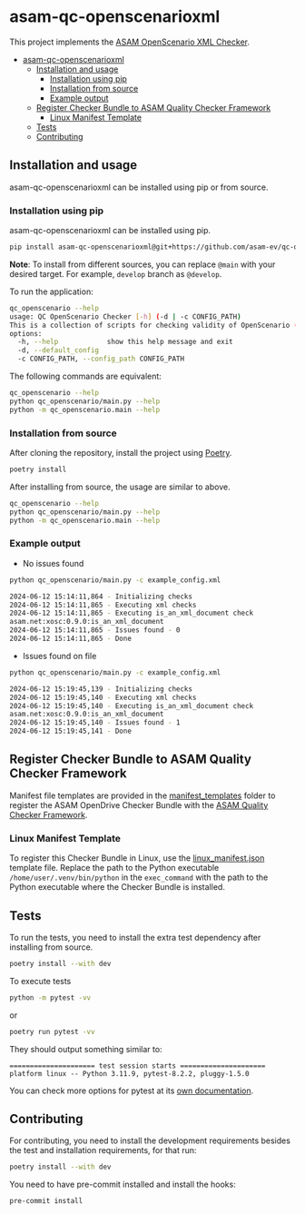 # asam-qc-openscenarioxml

This project implements the [ASAM OpenScenario XML Checker](checker_bundle_doc.md).

- [asam-qc-openscenarioxml](#asam-qc-openscenarioxml)
  - [Installation and usage](#installation-and-usage)
    - [Installation using pip](#installation-using-pip)
    - [Installation from source](#installation-from-source)
    - [Example output](#example-output)
  - [Register Checker Bundle to ASAM Quality Checker Framework](#register-checker-bundle-to-asam-quality-checker-framework)
    - [Linux Manifest Template](#linux-manifest-template)
  - [Tests](#tests)
  - [Contributing](#contributing)


## Installation and usage

asam-qc-openscenarioxml can be installed using pip or from source.

### Installation using pip

asam-qc-openscenarioxml can be installed using pip.

```bash
pip install asam-qc-openscenarioxml@git+https://github.com/asam-ev/qc-openscenarioxml@main
```

**Note**: To install from different sources, you can replace `@main` with
your desired target. For example, `develop` branch as `@develop`.

To run the application:

```bash
qc_openscenario --help
usage: QC OpenScenario Checker [-h] (-d | -c CONFIG_PATH)
This is a collection of scripts for checking validity of OpenScenario (.xosc) files.
options:
  -h, --help            show this help message and exit
  -d, --default_config
  -c CONFIG_PATH, --config_path CONFIG_PATH
```

The following commands are equivalent:

```bash
qc_openscenario --help
python qc_openscenario/main.py --help
python -m qc_openscenario.main --help
```

### Installation from source

After cloning the repository, install the project using [Poetry](https://python-poetry.org/).

```bash
poetry install
```

After installing from source, the usage are similar to above.

```bash
qc_openscenario --help
python qc_openscenario/main.py --help
python -m qc_openscenario.main --help
```

### Example output

- No issues found

```bash
python qc_openscenario/main.py -c example_config.xml

2024-06-12 15:14:11,864 - Initializing checks
2024-06-12 15:14:11,865 - Executing xml checks
2024-06-12 15:14:11,865 - Executing is_an_xml_document check
asam.net:xosc:0.9.0:is_an_xml_document
2024-06-12 15:14:11,865 - Issues found - 0
2024-06-12 15:14:11,865 - Done
```

- Issues found on file

```bash
python qc_openscenario/main.py -c example_config.xml

2024-06-12 15:19:45,139 - Initializing checks
2024-06-12 15:19:45,140 - Executing xml checks
2024-06-12 15:19:45,140 - Executing is_an_xml_document check
asam.net:xosc:0.9.0:is_an_xml_document
2024-06-12 15:19:45,140 - Issues found - 1
2024-06-12 15:19:45,141 - Done

```

## Register Checker Bundle to ASAM Quality Checker Framework

Manifest file templates are provided in the [manifest_templates](manifest_templates/) folder to register the ASAM OpenDrive Checker Bundle with the [ASAM Quality Checker Framework](https://github.com/asam-ev/qc-framework/tree/main).

### Linux Manifest Template

To register this Checker Bundle in Linux, use the [linux_manifest.json](manifest_templates/linux_manifest.json) template file. Replace the path to the Python executable `/home/user/.venv/bin/python` in the `exec_command` with the path to the Python executable where the Checker Bundle is installed.

## Tests

To run the tests, you need to install the extra test dependency after installing from source.

```bash
poetry install --with dev
```

To execute tests

```bash
python -m pytest -vv
```

or

```bash
poetry run pytest -vv
```

They should output something similar to:

```
===================== test session starts =====================
platform linux -- Python 3.11.9, pytest-8.2.2, pluggy-1.5.0
```

You can check more options for pytest at its [own documentation](https://docs.pytest.org/).

## Contributing

For contributing, you need to install the development requirements besides the
test and installation requirements, for that run:

```bash
poetry install --with dev
```

You need to have pre-commit installed and install the hooks:

```
pre-commit install
```
